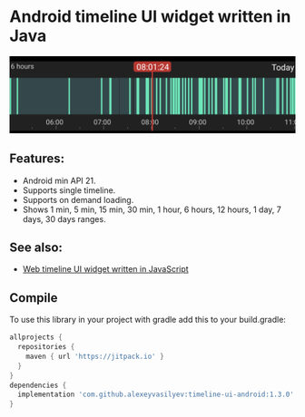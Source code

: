 Android timeline UI widget written in Java
=============================================

![Screenshot](docs/images/timeline-android-screenshot1.png?raw=true "Screenshot")

## Features:

- Android min API 21.
- Supports single timeline.
- Supports on demand loading.
- Shows 1 min, 5 min, 15 min, 30 min, 1 hour, 6 hours, 12 hours, 1 day, 7 days, 30 days ranges.

## See also:
- [Web timeline UI widget written in JavaScript](https://github.com/alexeyvasilyev/timeline-ui-web)

## Compile

To use this library in your project with gradle add this to your build.gradle:

```gradle
allprojects {
  repositories {
    maven { url 'https://jitpack.io' }
  }
}
dependencies {
  implementation 'com.github.alexeyvasilyev:timeline-ui-android:1.3.0'
}
```
